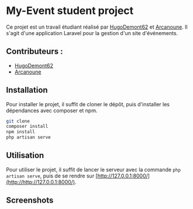 # My-Event student project

Ce projet est un travail étudiant réalisé par [HugoDemont62](https://github.com/HugoDemont62) et [Arcanoune](https://github.com/Arcanoune). Il s'agit d'une application Laravel pour la gestion d'un site d'événements.

## Contributeurs :

- [HugoDemont62](https://github.com/HugoDemont62)
- [Arcanoune](https://github.com/Arcanoune)


## Installation

Pour installer le projet, il suffit de cloner le dépôt, puis d'installer les dépendances avec composer et npm.

```bash
git clone
composer install
npm install
php artisan serve
```

## Utilisation

Pour utiliser le projet, il suffit de lancer le serveur avec la commande `php artisan serve`, puis de se rendre sur [http://127.0.0.1:8000/](http://http://127.0.0.1:8000/).


## Screenshots

